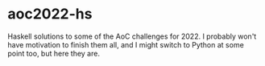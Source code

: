 # aoc2022-hs

Haskell solutions to some of the AoC challenges for 2022. I probably won't have
motivation to finish them all, and I might switch to Python at some point too,
but here they are.
